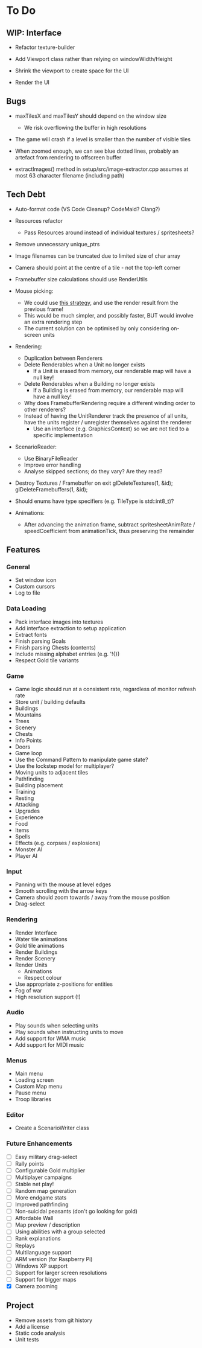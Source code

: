 # To Do

<!----------------------------------------------------------------------------->
## WIP: Interface
<!----------------------------------------------------------------------------->

 - Refactor texture-builder

 - Add Viewport class rather than relying on windowWidth/Height

 - Shrink the viewport to create space for the UI

 - Render the UI

<!----------------------------------------------------------------------------->
## Bugs
<!----------------------------------------------------------------------------->

 - maxTilesX and maxTilesY should depend on the window size
    - We risk overflowing the buffer in high resolutions

 - The game will crash if a level is smaller than the number of visible tiles

 - When zoomed enough, we can see blue dotted lines, probably an artefact from
rendering to offscreen buffer

 - extractImages() method in setup/src/image-extractor.cpp assumes at most 63
character filename (including path)

<!----------------------------------------------------------------------------->
## Tech Debt
<!----------------------------------------------------------------------------->

 - Auto-format code (VS Code Cleanup? CodeMaid? Clang?)

 - Resources refactor
    - Pass Resources around instead of individual textures / spritesheets?

 - Remove unnecessary unique_ptrs

 - Image filenames can be truncated due to limited size of char array

 - Camera should point at the centre of a tile - not the top-left corner

 - Framebuffer size calculations should use RenderUtils

 - Mouse picking:
    - We could use [this strategy](https://www.kamremake.com/devblog/unit-picking/),
        and use the render result from the previous frame!
    - This would be much simpler, and possibly faster, BUT would involve an extra
        rendering step
    - The current solution can be optimised by only considering on-screen units

 - Rendering:
    - Duplication between Renderers
    - Delete Renderables when a Unit no longer exists
        - If a Unit is erased from memory, our renderable map will have a null key!
    - Delete Renderables when a Building no longer exists
        - If a Building is erased from memory, our renderable map will have a null key!
    - Why does FramebufferRendering require a different winding order to other renderers?
    - Instead of having the UnitRenderer track the presence of all units, have the units register / unregister themselves against the renderer
        - Use an interface (e.g. GraphicsContext) so we are not tied to a specific implementation

 - ScenarioReader:
    - Use BinaryFileReader
    - Improve error handling
    - Analyse skipped sections; do they vary? Are they read?

 - Destroy Textures / Framebuffer on exit
        glDeleteTextures(1, &id);
        glDeleteFramebuffers(1, &id);

 - Should enums have type specifiers (e.g. TileType is std::int8_t)?

 - Animations:
    - After advancing the animation frame, subtract spritesheetAnimRate / speedCoefficient from animationTick, thus preserving the remainder

<!----------------------------------------------------------------------------->
## Features
<!----------------------------------------------------------------------------->

### General

 - Set window icon
 - Custom cursors
 - Log to file

### Data Loading

 - Pack interface images into textures
 - Add interface extraction to setup application
 - Extract fonts
 - Finish parsing Goals
 - Finish parsing Chests (contents)
 - Include missing alphabet entries (e.g. '!{})
 - Respect Gold tile variants

### Game

 - Game logic should run at a consistent rate, regardless of monitor refresh rate
 - Store unit / building defaults
 - Buildings
 - Mountains
 - Trees
 - Scenery
 - Chests
 - Info Points
 - Doors
 - Game loop
 - Use the Command Pattern to manipulate game state?
 - Use the lockstep model for multiplayer?
 - Moving units to adjacent tiles
 - Pathfinding
 - Building placement
 - Training
 - Resting
 - Attacking
 - Upgrades
 - Experience
 - Food
 - Items
 - Spells
 - Effects (e.g. corpses / explosions)
 - Monster AI
 - Player AI

### Input

 - Panning with the mouse at level edges
 - Smooth scrolling with the arrow keys
 - Camera should zoom towards / away from the mouse position
 - Drag-select

### Rendering

 - Render Interface
 - Water tile animations
 - Gold tile animations
 - Render Buildings
 - Render Scenery
 - Render Units
    - Animations
    - Respect colour
 - Use appropriate z-positions for entities
 - Fog of war
 - High resolution support (!)

### Audio

 - Play sounds when selecting units
 - Play sounds when instructing units to move
 - Add support for WMA music
 - Add support for MIDI music

### Menus

 - Main menu
 - Loading screen
 - Custom Map menu
 - Pause menu
 - Troop libraries

### Editor

 - Create a ScenarioWriter class

### Future Enhancements

 - [ ] Easy military drag-select
 - [ ] Rally points
 - [ ] Configurable Gold multiplier
 - [ ] Multiplayer campaigns
 - [ ] Stable net play!
 - [ ] Random map generation
 - [ ] More endgame stats
 - [ ] Improved pathfinding
 - [ ] Non-suicidal peasants (don't go looking for gold)
 - [ ] Affordable Wall
 - [ ] Map preview / description
 - [ ] Using abilities with a group selected
 - [ ] Rank explanations
 - [ ] Replays
 - [ ] Multilanguage support
 - [ ] ARM version (for Raspberry Pi)
 - [ ] Windows XP support
 - [ ] Support for larger screen resolutions
 - [ ] Support for bigger maps
 - [x] Camera zooming

<!----------------------------------------------------------------------------->
## Project
<!----------------------------------------------------------------------------->

 - Remove assets from git history
 - Add a license
 - Static code analysis
 - Unit tests
